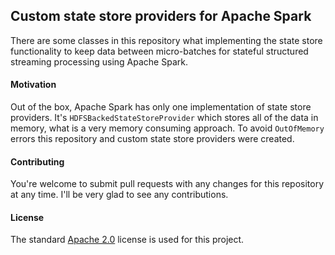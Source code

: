 ## Custom state store providers for Apache Spark

There are some classes in this repository what implementing the state store functionality to keep data between micro-batches for stateful structured streaming processing using Apache Spark.

#### Motivation

Out of the box, Apache Spark has only one implementation of state store providers. It's `HDFSBackedStateStoreProvider` which stores all of the data in memory, what is a very memory consuming approach. To avoid `OutOfMemory` errors this repository and custom state store providers were created.

#### Contributing

You're welcome to submit pull requests with any changes for this repository at any time. I'll be very glad to see any contributions.

#### License

The standard [Apache 2.0](LICENSE) license is used for this project.
